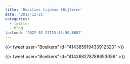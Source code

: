 ```yaml
---
title: 'Reacties tijdens #Bijleren'
date: '2013-12-21'
categories:
  - twitter
  - blog
lastmod: '2022-02-21T15:43:50.868Z'
---
```

{{< tweet user="Boelkers" id="414385919433912320" >}}

{{< tweet user="Boelkers" id="414388278788653056" >}}
